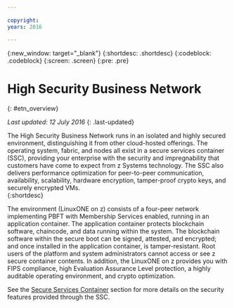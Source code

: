 ```yaml
---
 
copyright:
years: 2016
 
---
```

 
{:new_window: target="_blank"}
{:shortdesc: .shortdesc}
{:codeblock: .codeblock}
{:screen: .screen}
{:pre: .pre}
 
 
# High Security Business Network
{: #etn_overview}
 
*Last updated: 12 July 2016*
{: .last-updated}

The High Security Business Network runs in an isolated and highly secured environment, distinguishing it from other cloud-hosted offerings. The operating system, fabric, and nodes all exist in a secure services container (SSC), providing your enterprise with the security and impregnability that customers have come to expect from z Systems technology.  The SSC also delivers performance optimization for  peer-to-peer communication, availability, scalability, hardware encryption, tamper-proof crypto keys, and securely encrypted VMs.  
{:shortdesc}

The environment (LinuxONE on z) consists of a four-peer network implementing PBFT with Membership Services enabled, running in an application container.  The application container protects blockchain software, chaincode, and data running within the system. The blockchain software within the secure boot can be signed, attested, and encrypted; and once installed in the application container, is tamper-resistant.  Root users of the platform and system administrators cannot access or see z secure container contents.  In addition, the LinuxONE on z provides you with FIPS compliance, high Evaluation Assurance Level protection, a highly auditable operating environment, and crypto optimization.

See the [Secure Services Container](etn_ssc.html) section for more details on the security features provided through the SSC.
